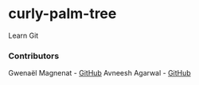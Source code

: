 # curly-palm-tree
Learn Git

### Contributors
Gwenaël Magnenat - [GitHub](https://github.com/gmagnenat)
Avneesh Agarwal - [GitHub](https://github.com/avneesh0612)
